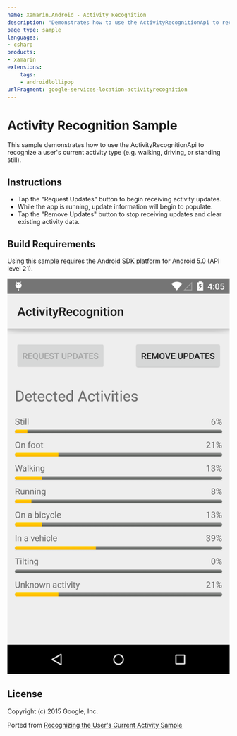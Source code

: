 ```yaml
---
name: Xamarin.Android - Activity Recognition
description: "Demonstrates how to use the ActivityRecognitionApi to recognize current activity e.g. walking, driving, or standing... (Android Lollipop)"
page_type: sample
languages:
- csharp
products:
- xamarin
extensions:
    tags:
    - androidlollipop
urlFragment: google-services-location-activityrecognition
---
```

# Activity Recognition Sample

This sample demonstrates how to use the ActivityRecognitionApi to recognize a user's current activity type (e.g. walking, driving, or standing still).

## Instructions

- Tap the "Request Updates" button to begin receiving activity updates.
- While the app is running, update information will begin to populate.
- Tap the "Remove Updates" button to stop receiving updates and clear existing activity data.

## Build Requirements

Using this sample requires the Android SDK platform for Android 5.0 (API level 21).

![Activity Recognition Sample application screenshot](Screenshots/screenshot1.png "Activity Recognition Sample application screenshot")

## License

Copyright (c) 2015 Google, Inc.

Ported from [Recognizing the User's Current Activity Sample](https://github.com/googlesamples/android-play-location/tree/master/ActivityRecognition)

